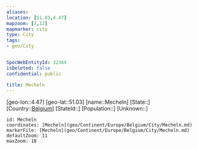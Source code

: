 ```yaml
---
aliases: 
location: [51.03,4.47]
mapzoom: [7,12] 
mapmarker: city 
type: City
tags:
- geo/City


SpocWebEntityId: 32364
isDeleted: false
confidential: public

title: Mecheln
---
```

[geo-lon::4.47]
[geo-lat::51.03]
[name::Mecheln]
[State::]
[Country::[Belgium](geo/Continent/Europe/Belgium.md)]
[StateId::]
[Population::]
[Unknown::]


```leaflet
id: Mecheln
coordinates: [Mecheln](geo/Continent/Europe/Belgium/City/Mecheln.md)
markerFile: [Mecheln](geo/Continent/Europe/Belgium/City/Mecheln.md)
defaultZoom: 11 
maxZoom: 18
```


